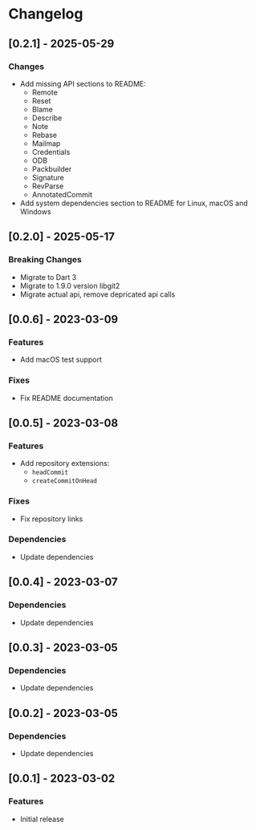 # Changelog

## [0.2.1] - 2025-05-29
### Changes
* Add missing API sections to README:
  * Remote
  * Reset
  * Blame
  * Describe
  * Note
  * Rebase
  * Mailmap
  * Credentials
  * ODB
  * Packbuilder
  * Signature
  * RevParse
  * AnnotatedCommit
* Add system dependencies section to README for Linux, macOS and Windows

## [0.2.0] - 2025-05-17

### Breaking Changes
* Migrate to Dart 3
* Migrate to 1.9.0 version libgit2
* Migrate actual api, remove depricated api calls

## [0.0.6] - 2023-03-09

### Features
* Add macOS test support

### Fixes
* Fix README documentation

## [0.0.5] - 2023-03-08

### Features
* Add repository extensions:
  * `headCommit`
  * `createCommitOnHead`

### Fixes
* Fix repository links

### Dependencies
* Update dependencies

## [0.0.4] - 2023-03-07

### Dependencies
* Update dependencies

## [0.0.3] - 2023-03-05

### Dependencies
* Update dependencies

## [0.0.2] - 2023-03-05

### Dependencies
* Update dependencies

## [0.0.1] - 2023-03-02

### Features
* Initial release
